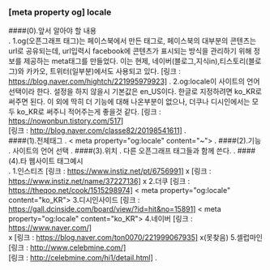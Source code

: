 ### [meta property og] locale

####(0).앞서 알아야 할 내용  
.
    1.og(오픈그래프 태그)는 페이스북에서 만든 태그로, 페이스북의 대부분의 콘텐츠는 url로 공유되는데, url입력시 facebook에 콘텐츠가 표시되는 방식을 관리하기
        위해 정보를 제공하는 meta태그를 만들었다. 이는 현제, 네이버(블로그,지식in),티스토리(블로그)와 카카오, 트위터(일부분)에서도 사용되고 있다.
        [링크 : https://blog.naver.com/hightch/221995979923]
.
    2.og:locale이 사이트의 언어 선택이라 한다. 설정을 하지 않을시 기본값은 en_US이다. 한글로 지정하려면 ko_KR로 써주면 된다.
        이 외에 딱히 더 기능에 대해 나온부분이 없으나, 더쿠나 디시인에서는 모두 ko_KR로 써주니 적어주는게 좋을것 같다.
        [링크 : https://nowonbun.tistory.com/517]    
        [링크 : http://blog.naver.com/classe82/20198541611]
.    
####(1).전체태그
.
    < meta property="og:locale" content="~">
.
####(2).기능
.
    사이트의 언어 선택
.
####(3).위치
.
    다른 오픈그래프 태그들과 함께 쓴다.
.
####(4).타 웹사이트 태그예시    
. 
        1.인스티즈
            [링크 : https://www.instiz.net/pt/6756991]
                x
            [링크 : https://www.instiz.net/name/37227136]
                x
        2.더쿠
            [링크 : https://theqoo.net/cook/1515298974]
                < meta property="og:locale" content="ko_KR">
        3.디시인사이드
            [링크 : https://gall.dcinside.com/board/view/?id=hit&no=15891]
                < meta property="og:locale" content="ko_KR">
        4.네이버
            [링크 : https://www.naver.com/]   
                x
            [링크 : https://blog.naver.com/ton0070/221999067935]
                x(못찾음)
        5.셀럽마인
            [링크 : http://www.celebmine.com/]   
            [링크 : http://celebmine.com/hi1/detail.html]
.   